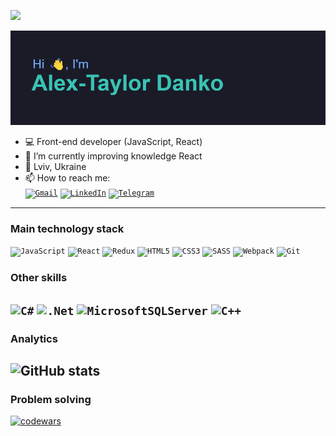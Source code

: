 ![](https://komarev.com/ghpvc/?username=dankozz1t)

![myHeader](https://github.com/dankozz1t/dankozz1t/blob/main/header.png)

- 💻 Front-end developer (JavaScript, React)
- 🌱 I’m currently improving knowledge React
- 📌 Lviv, Ukraine
- 📫 How to reach me:  
<code>[![Gmail](https://img.shields.io/badge/alexdankoxxl@gmail.com-D14836?&style=for-the-badge&logo=gmail&logoColor=white)](mailto:alexdankoxxl@gmail.com)</code>
<code>[![LinkedIn](https://img.shields.io/badge/LinkedIn-blue?style=for-the-badge&logo=linkedin&logoColor=white)](https://www.linkedin.com/in/dankozz1/)</code>
<code>[![Telegram](https://img.shields.io/badge/Telegram-blue?style=for-the-badge&logo=Telegram&logoColor=white)](https://t.me/dankozz1)</code>
---
### Main technology stack

<code>![JavaScript](https://img.shields.io/badge/javascript-%23323330.svg?style=for-the-badge&logo=javascript&logoColor=%23F7DF1E)</code>
<code>![React](https://img.shields.io/badge/react-%2320232a.svg?style=for-the-badge&logo=react&logoColor=%2361DAFB)</code>
<code>![Redux](https://img.shields.io/badge/redux-%23593d88.svg?style=for-the-badge&logo=redux&logoColor=white)</code>
<code>![HTML5](https://img.shields.io/badge/html5-%23E34F26.svg?style=for-the-badge&logo=html5&logoColor=white)</code>
<code>![CSS3](https://img.shields.io/badge/css3-%231572B6.svg?style=for-the-badge&logo=css3&logoColor=white)</code>
<code>![SASS](https://img.shields.io/badge/SASS-hotpink.svg?style=for-the-badge&logo=SASS&logoColor=white)</code>
<code>![Webpack](https://img.shields.io/badge/webpack-%238DD6F9.svg?style=for-the-badge&logo=webpack&logoColor=black)</code>
<code>![Git](https://img.shields.io/badge/git-%23F05033.svg?style=for-the-badge&logo=git&logoColor=white)</code>

### Other skills
<code>![C#](https://img.shields.io/badge/c%23-%23239120.svg?style=for-the-badge&logo=c-sharp&logoColor=white)</code>
<code>![.Net](https://img.shields.io/badge/.NET-5C2D91?style=for-the-badge&logo=.net&logoColor=white)</code>
<code>![MicrosoftSQLServer](https://img.shields.io/badge/Microsoft%20SQL%20Sever-CC2927?style=for-the-badge&logo=microsoft%20sql%20server&logoColor=white)</code>
<code>![C++](https://img.shields.io/badge/c++-%2300599C.svg?style=for-the-badge&logo=c%2B%2B&logoColor=white)</code>
---
### Analytics 

![GitHub stats](https://github-readme-stats.vercel.app/api?username=dankozz1t&show_icons=true&theme=tokyonight)
---
### Problem solving
[![codewars](https://www.codewars.com/users/dankozz1t/badges/large)](https://www.codewars.com/users/dankozz1t)
